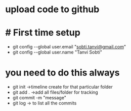 # upload code to github

# # First time setup
* git config --global user.email "sobti.tanvi@gmail.com"
* git config --global user.name "Tanvi Sobti"

# you need to do this always
* git init ->timeline create for that particular folder
* git add . ->add all files/folder for tracking
* git commit -m "message" 
* git log -> to list all the commits
